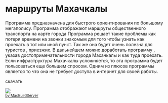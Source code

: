 маршруты Махачкалы 
===========


Программа предназначена для быстрого ориентирования по большому мегаполису. 
Программа  отображают маршруты общественного транспорта на карте города
Программа решает такие проблемы как потеря времени на звонки знакомым для того чтобы узнать как проехать в тот или иной пункт.
Так же она будет очень полезна для туристов , приезжих. В дальнейшем можно доработать программу , указав достопримечательности города Махачкалы и как туда проехать.
Если инфраструктура Махачкалы усложняется, то эта программа будет пользоваться еще большем спросом.
Одним из плюсов программы является то что она не требует доступа в интернет для своей работы. 


скачать


<!-- MacBuildServer Install Button -->
<div class="macbuildserver-block">
    <a class="macbuildserver-button" href="http://macbuildserver.com/project/github/build/?xcode_project=marshrut.xcodeproj&amp;target=marshrut.temp_caseinsensitive_rename&amp;repo_url=git%40github.com%3Amuaviya%2Fmarshrutnew1.git&amp;build_conf=Release" target="_blank"><img src="http://com.macbuildserver.github.s3-website-us-east-1.amazonaws.com/button_up.png"/></a><br/><sup><a href="http://macbuildserver.com/github/opensource/" target="_blank">by MacBuildServer</a></sup>
</div>
<!-- MacBuildServer Install Button -->



